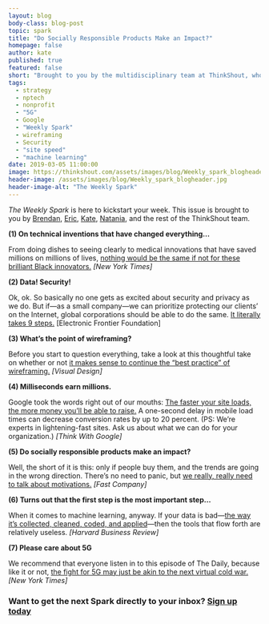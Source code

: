 ```yaml
---
layout: blog
body-class: blog-post
topic: spark
title: "Do Socially Responsible Products Make an Impact?"
homepage: false
author: kate
published: true
featured: false
short: "Brought to you by the multidisciplinary team at ThinkShout, who's here to keep you sharp."
tags:
  - strategy
  - nptech
  - nonprofit
  - "5G"
  - Google
  - "Weekly Spark"
  - wireframing
  - Security
  - "site speed"
  - "machine learning"
date: 2019-03-05 11:00:00
image: https://thinkshout.com/assets/images/blog/Weekly_spark_blogheader.jpg
header-image: /assets/images/blog/Weekly_spark_blogheader.jpg
header-image-alt: "The Weekly Spark"
---
```


_The Weekly Spark_ is here to kickstart your week. This issue is brought to you by [Brendan](https://thinkshout.com/team/brendan/), [Eric](https://thinkshout.com/team/eric/), [Kate](https://thinkshout.com/team/kate/), [Natania](https://thinkshout.com/team/natania/), and the rest of the ThinkShout team.

**(1) On technical inventions that have changed everything…**

From doing dishes to seeing clearly to medical innovations that have saved millions on millions of lives, [nothing would be the same if not for these brilliant Black innovators.](https://www.nytimes.com/2019/02/24/us/black-inventors.html) _[New York Times]_

**(2) Data! Security!**

Ok, ok. So basically no one gets as excited about security and privacy as we do. But if—as a small company—we can prioritize protecting our clients’ on the Internet, global corporations should be able to do the same. [It literally takes 9 steps.](https://www.eff.org/deeplinks/2019/02/announcing-fix-it-already) [Electronic Frontier Foundation]

**(3) What’s the point of wireframing?**

Before you start to question everything, take a look at this thoughtful take on whether or not [it makes sense to continue the “best practice” of wireframing.](https://medium.com/@seandexter1/wireframes-are-becoming-less-relevant-and-thats-a-good-thing-e66b30724a27) _[Visual Design]_

**(4) Milliseconds earn millions.**

Google took the words right out of our mouths: [The faster your site loads, the more money you’ll be able to raise.](https://www.thinkwithgoogle.com/marketing-resources/experience-design/mobile-site-speed-importance/) A one-second delay in mobile load times can decrease conversion rates by up to 20 percent. (PS: We’re experts in lightening-fast sites. Ask us about what we can do for your organization.) _[Think With Google]_

**(5) Do socially responsible products make an impact?**

Well, the short of it is this: only if people buy them, and the trends are going in the wrong direction. There’s no need to panic, but [we really, really need to talk about motivations.](https://www.fastcompany.com/90310006/we-need-to-debunk-some-big-myths-about-conscious-consumers) _[Fast Company]_

**(6) Turns out that the first step is the most important step…**

When it comes to machine learning, anyway. If your data is bad—[the way it’s collected, cleaned, coded, and applied](https://hbr.org/2018/04/if-your-data-is-bad-your-machine-learning-tools-are-useless)—then the tools that flow forth are relatively useless. _[Harvard Business Review]_


**(7) Please care about 5G**

We recommend that everyone listen in to this episode of The Daily, because like it or not, [the fight for 5G may just be akin to the next virtual cold war.](https://www.nytimes.com/2019/02/25/podcasts/the-daily/5g-technology-huawei-china-us.html) _[New York Times]_


### Want to get the next Spark directly to your inbox? [**Sign up today**](http://eepurl.com/dFrmtn)
